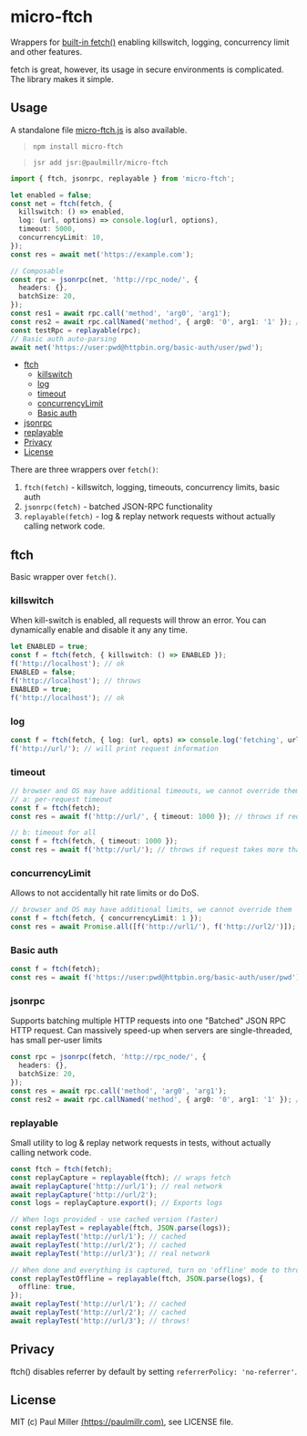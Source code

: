 # micro-ftch

Wrappers for [built-in fetch()](https://developer.mozilla.org/en-US/docs/Web/API/fetch) enabling killswitch, logging, concurrency limit and other features.

fetch is great, however, its usage in secure environments is complicated. The library makes it simple.

## Usage

A standalone file
[micro-ftch.js](https://github.com/paulmillr/micro-ftch/releases) is also available.

> `npm install micro-ftch`

> `jsr add jsr:@paulmillr/micro-ftch`

```ts
import { ftch, jsonrpc, replayable } from 'micro-ftch';

let enabled = false;
const net = ftch(fetch, {
  killswitch: () => enabled,
  log: (url, options) => console.log(url, options),
  timeout: 5000,
  concurrencyLimit: 10,
});
const res = await net('https://example.com');

// Composable
const rpc = jsonrpc(net, 'http://rpc_node/', {
  headers: {},
  batchSize: 20,
});
const res1 = await rpc.call('method', 'arg0', 'arg1');
const res2 = await rpc.callNamed('method', { arg0: '0', arg1: '1' }); // named arguments
const testRpc = replayable(rpc);
// Basic auth auto-parsing
await net('https://user:pwd@httpbin.org/basic-auth/user/pwd');
```

- [ftch](#ftch)
  - [killswitch](#killswitch)
  - [log](#log)
  - [timeout](#timeout)
  - [concurrencyLimit](#concurrencyLimit)
  - [Basic auth](#basic-auth)
- [jsonrpc](#jsonrpc)
- [replayable](#replayable)
- [Privacy](#privacy)
- [License](#license)

There are three wrappers over `fetch()`:

1. `ftch(fetch)` - killswitch, logging, timeouts, concurrency limits, basic auth
2. `jsonrpc(fetch)` - batched JSON-RPC functionality
3. `replayable(fetch)` - log & replay network requests without actually calling network code.

## ftch

Basic wrapper over `fetch()`.

### killswitch

When kill-switch is enabled, all requests will throw an error.
You can dynamically enable and disable it any any time.

```ts
let ENABLED = true;
const f = ftch(fetch, { killswitch: () => ENABLED });
f('http://localhost'); // ok
ENABLED = false;
f('http://localhost'); // throws
ENABLED = true;
f('http://localhost'); // ok
```

### log

```ts
const f = ftch(fetch, { log: (url, opts) => console.log('fetching', url, opts) });
f('http://url/'); // will print request information
```

### timeout

```ts
// browser and OS may have additional timeouts, we cannot override them
// a: per-request timeout
const f = ftch(fetch);
const res = await f('http://url/', { timeout: 1000 }); // throws if request takes more than one second

// b: timeout for all
const f = ftch(fetch, { timeout: 1000 });
const res = await f('http://url/'); // throws if request takes more than one second
```

### concurrencyLimit

Allows to not accidentally hit rate limits or do DoS.

```ts
// browser and OS may have additional limits, we cannot override them
const f = ftch(fetch, { concurrencyLimit: 1 });
const res = await Promise.all([f('http://url1/'), f('http://url2/')]); // these would be processed sequentially
```

### Basic auth

```ts
const f = ftch(fetch);
const res = await f('https://user:pwd@httpbin.org/basic-auth/user/pwd'); // supports basic auth!
```

### jsonrpc

Supports batching multiple HTTP requests into one "Batched" JSON RPC HTTP request. Can massively speed-up when servers are single-threaded, has small per-user limits

```ts
const rpc = jsonrpc(fetch, 'http://rpc_node/', {
  headers: {},
  batchSize: 20,
});
const res = await rpc.call('method', 'arg0', 'arg1');
const res2 = await rpc.callNamed('method', { arg0: '0', arg1: '1' }); // named arguments
```

### replayable

Small utility to log & replay network requests in tests, without actually calling network code.

```ts
const ftch = ftch(fetch);
const replayCapture = replayable(ftch); // wraps fetch
await replayCapture('http://url/1'); // real network
await replayCapture('http://url/2');
const logs = replayCapture.export(); // Exports logs

// When logs provided - use cached version (faster)
const replayTest = replayable(ftch, JSON.parse(logs));
await replayTest('http://url/1'); // cached
await replayTest('http://url/2'); // cached
await replayTest('http://url/3'); // real network

// When done and everything is captured, turn on 'offline' mode to throw on network requests:
const replayTestOffline = replayable(ftch, JSON.parse(logs), {
  offline: true,
});
await replayTest('http://url/1'); // cached
await replayTest('http://url/2'); // cached
await replayTest('http://url/3'); // throws!
```

## Privacy

ftch() disables referrer by default by setting `referrerPolicy: 'no-referrer'`.

## License

MIT (c) Paul Miller [(https://paulmillr.com)](https://paulmillr.com), see LICENSE file.

